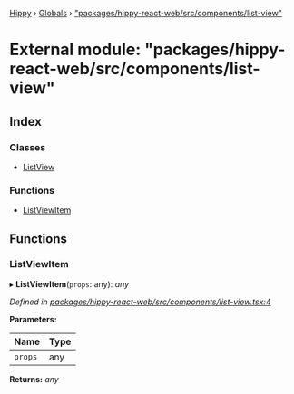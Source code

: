 [Hippy](../README.md) › [Globals](../globals.md) › ["packages/hippy-react-web/src/components/list-view"](_packages_hippy_react_web_src_components_list_view_.md)

# External module: "packages/hippy-react-web/src/components/list-view"

## Index

### Classes

* [ListView](../classes/_packages_hippy_react_web_src_components_list_view_.listview.md)

### Functions

* [ListViewItem](_packages_hippy_react_web_src_components_list_view_.md#listviewitem)

## Functions

###  ListViewItem

▸ **ListViewItem**(`props`: any): *any*

*Defined in [packages/hippy-react-web/src/components/list-view.tsx:4](https://github.com/jeromehan/Hippy/blob/6216275/packages/hippy-react-web/src/components/list-view.tsx#L4)*

**Parameters:**

Name | Type |
------ | ------ |
`props` | any |

**Returns:** *any*
